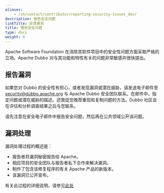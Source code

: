 ```yaml
---
aliases:
    - /zh/contact/contributor/reporting-security-issues_dev/
description: 报告安全问题
linkTitle: 反馈漏洞
title: 报告安全问题
type: docs
weight: 4
---
```



Apache Software Foundation 在消除其软件项目中的安全性问题方面采取严格的立场。Apache Dubbo 对与其功能和特性有关的问题非常敏感并很快提出。

## 报告漏洞

如果您对 Dubbo 的安全性有担心，或者发现漏洞或潜在威胁，请发送电子邮件至 security@dubbo.apache.org 与 Apache Dubbo 安全团队联系。在邮件中，指定问题或潜在威胁的描述。还敦促您推荐重现和复制问题的方法。Dubbo 社区会在评估和分析调查结果之后与您联系。

请先注意在安全电子邮件中报告安全问题，然后再在公共领域公开该问题。


## 漏洞处理

漏洞处理过程的概述是：

* 报告者将漏洞秘密报告给 Apache。
* 相应项目的安全团队与报告者私下合作来解决漏洞。
* 制作了包含该修复程序的有关 Apache 产品的新版本。
* 该漏洞已公开宣布。

有关此过程的详细说明，请参见[此处](https://www.apache.org/security/committers.html)
